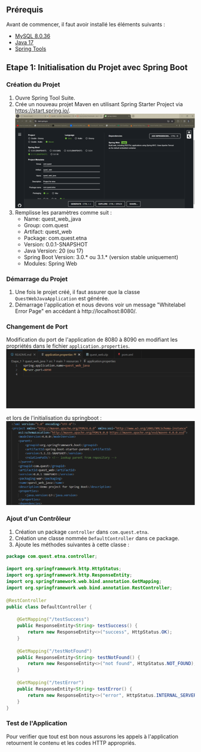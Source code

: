 ## Prérequis

Avant de commencer, il faut avoir installé les éléments suivants :

- [MySQL 8.0.36](https://dev.mysql.com/downloads/installer/)
- [Java 17](https://www.oracle.com/java/technologies/javase/jdk17-archive-downloads.html)
- [Spring Tools](https://spring.io/tools)

## Etape 1: Initialisation du Projet avec Spring Boot

### Création du Projet

1. Ouvre Spring Tool Suite.
2. Crée un nouveau projet Maven en utilisant Spring Starter Project via https://start.spring.io/.  
![screenshot](../imageReadme/Etape_1/image.png)
3. Remplisse les paramètres comme suit :
   - Name: quest_web_java
   - Group: com.quest
   - Artifact: quest_web
   - Package: com.quest.etna
   - Version: 0.0.1-SNAPSHOT
   - Java Version: 20 (ou 17)
   - Spring Boot Version: 3.0.* ou 3.1.* (version stable uniquement)
   - Modules: Spring Web

### Démarrage du Projet

1. Une fois le projet créé, il faut assurer que la classe `QuestWebJavaApplication` est générée.
2. Démarrage l'application et nous devons voir un message "Whitelabel Error Page" en accédant à http://localhost:8080/.

### Changement de Port

Modification du port de l'application de 8080 à 8090 en modifiant les propriétés dans le fichier `application.properties`.
![screenshot](../imageReadme/Etape_1/image3.png)  

et lors de l'initialisation du springboot : 
![screenshot](../imageReadme/Etape_1/image2.png)  

### Ajout d'un Contrôleur

1. Création un package `controller` dans `com.quest.etna`.
2. Création une classe nommée `DefaultController` dans ce package.
3. Ajoute les méthodes suivantes à cette classe :

```java
package com.quest.etna.controller;

import org.springframework.http.HttpStatus;
import org.springframework.http.ResponseEntity;
import org.springframework.web.bind.annotation.GetMapping;
import org.springframework.web.bind.annotation.RestController;

@RestController
public class DefaultController {

    @GetMapping("/testSuccess")
    public ResponseEntity<String> testSuccess() {
        return new ResponseEntity<>("success", HttpStatus.OK);
    }

    @GetMapping("/testNotFound")
    public ResponseEntity<String> testNotFound() {
        return new ResponseEntity<>("not found", HttpStatus.NOT_FOUND);
    }

    @GetMapping("/testError")
    public ResponseEntity<String> testError() {
        return new ResponseEntity<>("error", HttpStatus.INTERNAL_SERVER_ERROR);
    }
}
```

### Test de l'Application

Pour verifier que tout est bon nous assurons les appels à l'application retournent le contenu et les codes HTTP appropriés.
